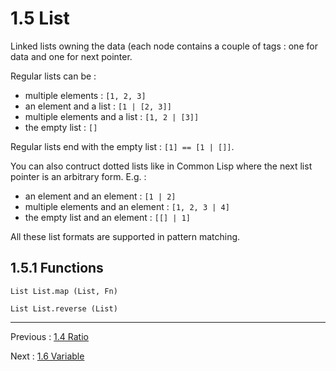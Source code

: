 # 1.5 List

Linked lists owning the data (each node contains a couple of tags :
one for data and one for next pointer.

Regular lists can be :
 - multiple elements : `[1, 2, 3]`
 - an element and a list : `[1 | [2, 3]]`
 - multiple elements and a list : `[1, 2 | [3]]`
 - the empty list : `[]`

Regular lists end with the empty list : `[1] == [1 | []]`.

You can also contruct dotted lists like in Common Lisp where
the next list pointer is an arbitrary form. E.g. :
 - an element and an element : `[1 | 2]`
 - multiple elements and an element : `[1, 2, 3 | 4]`
 - the empty list and an element : `[[] | 1]`

All these list formats are supported in pattern matching.

## 1.5.1 Functions

```
List List.map (List, Fn)
```

```
List List.reverse (List)
```

---

Previous : [1.4 Ratio](1.4_Ratio)

Next : [1.6 Variable](1.6_Variable)
